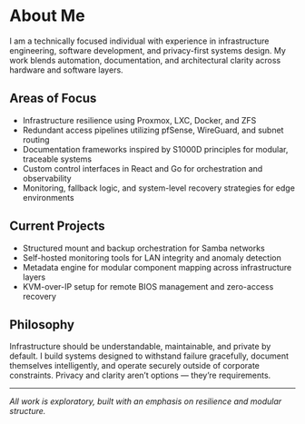 # About Me

I am a technically focused individual with experience in infrastructure engineering, software development, and privacy-first systems design. My work blends automation, documentation, and architectural clarity across hardware and software layers.

## Areas of Focus

- Infrastructure resilience using Proxmox, LXC, Docker, and ZFS
- Redundant access pipelines utilizing pfSense, WireGuard, and subnet routing
- Documentation frameworks inspired by S1000D principles for modular, traceable systems
- Custom control interfaces in React and Go for orchestration and observability
- Monitoring, fallback logic, and system-level recovery strategies for edge environments

## Current Projects

- Structured mount and backup orchestration for Samba networks
- Self-hosted monitoring tools for LAN integrity and anomaly detection
- Metadata engine for modular component mapping across infrastructure layers
- KVM-over-IP setup for remote BIOS management and zero-access recovery

## Philosophy

Infrastructure should be understandable, maintainable, and private by default. I build systems designed to withstand failure gracefully, document themselves intelligently, and operate securely outside of corporate constraints. Privacy and clarity aren’t options — they’re requirements.

---

*All work is exploratory, built with an emphasis on resilience and modular structure.*


